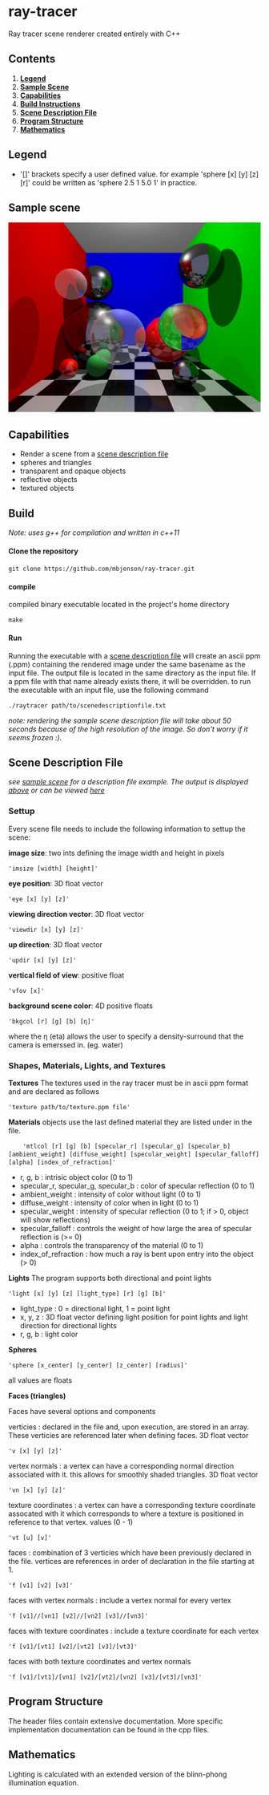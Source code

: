 # ray-tracer

Ray tracer scene renderer created entirely with C++

## Contents

1. [**Legend**](#legend)
2. [**Sample Scene**](#sample-scene)
3. [**Capabilities**](#capabilities)
4. [**Build Instructions**](#build)
5. [**Scene Description File**](#scene-description-file)
6. [**Program Structure**](#program-structure)
7. [**Mathematics**](#mathematics)

## Legend

* '[]' brackets specify a user defined value. for example 'sphere [x] [y] [z] [r]' could be written as 'sphere 2.5 1 5.0 1' in practice.


## Sample scene
![](sample_scene/t4.jpg)

## Capabilities
* Render a scene from a [scene description file](#scene-description-file)
* spheres and triangles
* transparent and opaque objects
* reflective objects
* textured objects

## Build
*Note: uses g++ for compilation and written in c++11*

#### Clone the repository

    git clone https://github.com/mbjenson/ray-tracer.git
#### compile
compiled binary executable located in the project's home directory
    
    make
#### Run
Running the executable with a [scene description file](#scene-description-file) will create an ascii ppm (.ppm) containing the rendered image under the same basename as the input file. The output file is located in the same directory as the input file. If a ppm file with that name already exists there, it will be overridden.
to run the executable with an input file, use the following command

    ./raytracer path/to/scenedescriptionfile.txt
*note: rendering the sample scene description file will take about 50 seconds because of the high resolution of the image. So don't worry if it seems frozen :).*
## Scene Description File
*see [sample scene](https://github.com/mbjenson/ray-tracer/blob/main/sample_scene/t4.txt) for a description file example. The output is displayed [above](#sample-scene) or can be viewed [here](https://github.com/mbjenson/ray-tracer/blob/main/sample_scene/t4.jpg)*
### Settup
Every scene file needs to include the following information to settup the scene:

**image size**: two ints defining the image width and height in pixels

    'imsize [width] [height]'
**eye position**: 3D float vector

    'eye [x] [y] [z]'
**viewing direction vector**: 3D float vector

    'viewdir [x] [y] [z]'
**up direction**: 3D float vector

    'updir [x] [y] [z]'
**vertical field of view**: positive float

    'vfov [x]'
**background scene color**: 4D positive floats

    'bkgcol [r] [g] [b] [η]'
where the η (eta) allows the user to specify a density-surround that the camera is emerssed in. (eg. water)

### Shapes, Materials, Lights, and Textures

**Textures**
The textures used in the ray tracer must be in ascii ppm format and are declared as follows

    'texture path/to/texture.ppm file'

**Materials**
objects use the last defined material they are listed under in the file.

        'mtlcol [r] [g] [b] [specular_r] [specular_g] [specular_b] [ambient_weight] [diffuse_weight] [specular_weight] [specular_falloff] [alpha] [index_of_refraction]'      
* r, g, b : intrisic object color (0 to 1)
* specular_r, specular_g, specular_b : color of specular reflection (0 to 1)
* ambient_weight : intensity of color without light (0 to 1)
* diffuse_weight : intensity of color when in light (0 to 1)
* specular_weight : intensity of specular reflection (0 to 1; if > 0, object will show reflections)
* specular_falloff : controls the weight of how large the area of specular reflection is (>= 0)
* alpha : controls the transparency of the material (0 to 1)
* index_of_refraction : how much a ray is bent upon entry into the object (> 0)

**Lights**
The program supports both directional and point lights

    'light [x] [y] [z] [light_type] [r] [g] [b]'
* light_type : 0 = directional light, 1 = point light
* x, y, z : 3D float vector defining light position for point lights and light direction for directional lights
* r, g, b : light color

**Spheres**

    'sphere [x_center] [y_center] [z_center] [radius]'
all values are floats

**Faces (triangles)**

Faces have several options and components

verticies : declared in the file and, upon execution, are stored in an array. These verticies are referenced later when defining faces. 3D float vector

    'v [x] [y] [z]'
vertex normals : a vertex can have a corresponding normal direction associated with it. this allows for smoothly shaded triangles. 3D float vector

    'vn [x] [y] [z]'
texture coordinates : a vertex can have a corresponding texture coordinate assocated with it which corresponds to where a texture is positioned in reference to that vertex. values (0 - 1)

    'vt [u] [v]'

faces : combination of 3 verticies which have been previously declared in the file. vertices are references in order of declaration in the file starting at 1.

    
    'f [v1] [v2] [v3]'

faces with vertex normals : include a vertex normal for every vertex

    'f [v1]//[vn1] [v2]//[vn2] [v3]//[vn3]'
faces with texture coordinates : include a texture coordinate for each vertex

    'f [v1]/[vt1] [v2]/[vt2] [v3]/[vt3]'
faces with both texture coordinates and vertex normals

    'f [v1]/[vt1]/[vn1] [v2]/[vt2]/[vn2] [v3]/[vt3]/[vn3]'
## Program Structure
The header files contain extensive documentation. More specific implementation documentation can be found in the cpp files.

## Mathematics
Lighting is calculated with an extended version of the blinn-phong illumination equation.
